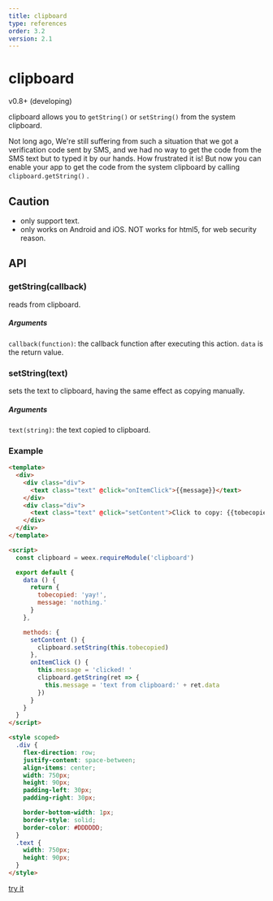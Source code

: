 ```yaml
---
title: clipboard
type: references
order: 3.2
version: 2.1
---
```


# clipboard
<span class="weex-version">v0.8+ (developing)</span>

clipboard allows you to `getString()` or `setString()` from the system clipboard.

Not long ago, We're still suffering from such a situation that we got a verification code sent by SMS, and we had no way to get the code from the SMS text but to typed it by our hands. How frustrated it is! But now you can enable your app to get the code from the system clipboard by calling  `clipboard.getString()` .

## Caution

* only support text.
* only works on Android and iOS. NOT works for html5, for web security reason.

## API

### getString(callback)

reads from clipboard.

##### Arguments

`callback(function)`: the callback function after executing this action. `data` is the return value.

### setString(text)

sets the text to clipboard, having the same effect as copying manually.

##### Arguments

`text(string)`: the text copied to clipboard.

### Example

```html
<template>
  <div>
    <div class="div">
      <text class="text" @click="onItemClick">{{message}}</text>
    </div>
    <div class="div">
      <text class="text" @click="setContent">Click to copy: {{tobecopied}}</text>
    </div>
  </div>
</template>

<script>
  const clipboard = weex.requireModule('clipboard')

  export default {
    data () {
      return {
        tobecopied: 'yay!',
        message: 'nothing.'
      }
    },

    methods: {
      setContent () {
        clipboard.setString(this.tobecopied)
      },
      onItemClick () {
        this.message = 'clicked! '
        clipboard.getString(ret => {
          this.message = 'text from clipboard:' + ret.data
        })
      }
    }
  }
</script>

<style scoped>
  .div {
    flex-direction: row;
    justify-content: space-between;
    align-items: center;
    width: 750px;
    height: 90px;
    padding-left: 30px;
    padding-right: 30px;

    border-bottom-width: 1px;
    border-style: solid;
    border-color: #DDDDDD;
  }
  .text {
    width: 750px;
    height: 90px;
  }
</style>
```

[try it](../../examples/clipboard.html)